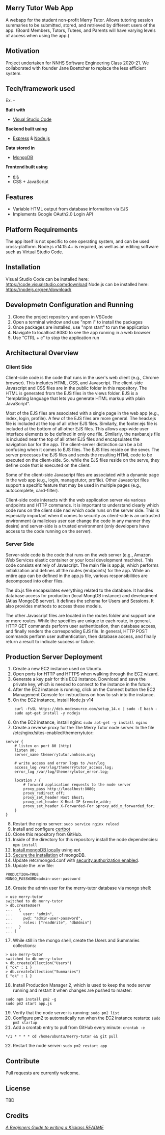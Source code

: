 ## Merry Tutor Web App 
A webapp for the student non-profit Merry Tutor. Allows tutoring session summaries to be submitted, stored, and retrieved by different users of the app. (Board Members, Tutors, Tutees, and Parents will have varying levels of access when using the app.)

## Motivation
Project undertaken for NNHS Software Engineering Class 2020-21. We collaborated with founder Jane Boettcher to replace the less efficient system.

## Tech/framework used
Ex. -

<b>Built with</b>
- [Visual Studio Code](https://code.visualstudio.com/)

<b>Backend built using</b>
- [Express](https://expressjs.com/) & [Node.js](https://nodejs.org/en/)

<b>Data stored in</b>
- [MongoDB](https://www.mongodb.com/)

<b>Frontend built using</b>
- [ejs](https://ejs.co/)
- CSS + JavaScript

## Features
- Variable HTML output from database informaiton via EJS 
- Implements Google OAuth2.0 Login API

## Platform Requirements
The app itself is not specific to one operating system, and can be used cross-platform. Node.js v14.15.4+ is required, as well as
an editing software such as Virtual Studio Code.

## Installation
Visual Studio Code can be installed here: https://code.visualstudio.com/download
Node.js can be installed here: https://nodejs.org/en/download/

## Developmetn Configuration and Running
1. Clone the project repository and open in VSCode
2. Open a terminal window and use "npm i" to install the packages
3. Once packages are installed, use "npm start" to run the application
4. Navigate to localhost:8080 to see the app running in a web browser
5. Use "CTRL + c" to stop the application run

## Architectural Overview

### Client Side
Client-side code is the code that runs in the user's web client (e.g., Chrome browser). This includes HTML, CSS, and Javascript. The client-side Javascript and CSS files are in the public folder in this repository. The HTML is generated from the EJS files in the views folder. EJS is a "templating language that lets you generate HTML markup with plain JavaScript".

Most of the EJS files are associated with a single page in the web app (e.g., index, login, profile). A few of the EJS files are more general. The head.ejs file is included at the top of all other EJS files. Similarly, the footer.ejs file is included at the bottom of all other EJS files. This allows app-wide user interface elements to be defined in only one file. Similarly, the navbar.ejs file is included near the top of all other EJS files and encapsulates the navigation bar for the app. The client-server distinction can be a bit confusing when it comes to EJS files. The EJS files reside on the sever. The server processes the EJS files and sends the resulting HTML code to be executed on the client-side. So, while the EJS files reside on the serve, they define code that is executed on the client.

Some of the client-side Javascript files are associated with a dynamic page in the web app (e.g., login, managetutor, profile). Other Javascript files support a specific feature that may be used in multiple pages (e.g., autocomplete, card-filter).

Client-side code interacts with the web application server via various endpoints and HTTP commands. It is important to understand clearly which code runs on the client side nad which code runs on the server side. This is especially important when it comes to security as client-side is an untrusted environment (a malicious user can change the code in any manner they desire) and server-side is a trusted environment (only developers have access to the code running on the server).

### Server Side
Server-side code is the code that runs on the web server (e.g., Amazon Web Services elastic container or your local development machine). This code consists entirely of Javascript. The main file is app.js, which performs initialization and defines all the routes (endpoints) for the app. While an entire app can be defined in the app.js file, various responsibilities are decomposed into other files.

The db.js file encapsulates everything related to the database. It handles database access for production (local MongDB instance) and development (Atlas MongoDB server). It defines the schema for Users and Sessions. It also provides methods to access these models.

The other Javascript files are located in the routes folder and support one or more routes. While the specifics are unique to each route, in general, HTTP GET commands perform user authentication, then database access, and finally renders the corresponding EJS file. In general, HTTP POST commands perform user authentication, then database access, and finally return a result to indicate success or failure.

## Production Server Deployment

1. Create a new EC2 instance used on Ubuntu.
2. Open ports for HTTP and HTTPS when walking through the EC2 wizard.
3. Generate a key pair for this EC2 instance. Download and save the private key, which is needed to connect to the instance in the future.
4. After the EC2 instance is running, click on the Connect button the EC2 Management Console for instructions on how to ssh into the instance.
5. On the EC2 instance, install Node.js v14

```
    curl -fsSL https://deb.nodesource.com/setup_14.x | sudo -E bash -
    sudo apt-get install -y nodejs
```

6. On the EC2 instance, install nginx: `sudo apt-get -y install nginx`
7. Create a reverse proxy for the The Merry Tutor node server. In the file /etc/nginx/sites-enabled/themerrytutor:

```
server {
	# listen on port 80 (http)
	listen 80;
	server_name themerrytutor.nnhsse.org;

	# write access and error logs to /var/log
	access_log /var/log/themerrytutor_access.log;
	error_log /var/log/themerrytutor_error.log;

	location / {
		# forward application requests to the node server
		proxy_pass http://localhost:8080;
		proxy_redirect off;
		proxy_set_header Host $host;
		proxy_set_header X-Real-IP $remote_addr;
		proxy_set_header X-Forwarded-For $proxy_add_x_forwarded_for;
	}
}
```

8. Restart the nginx server: `sudo service nginx reload`
9. Install and configure [certbot](https://certbot.eff.org/lets-encrypt/ubuntufocal-nginx)
10. Clone this repository from GitHub.
11. Inside of the directory for this repository install the node dependencies: `npm install`
12. [Install mongoDB locally](https://docs.mongodb.com/manual/tutorial/install-mongodb-on-ubuntu/) using apt.
13. [Secure the installation](https://docs.mongodb.com/guides/server/auth/) of mongoDB.
14. Update /etc/mongod.conf with [security.authorization enabled](https://docs.mongodb.com/manual/reference/configuration-options/#mongodb-setting-security.authorization).
15. Update the .env file:

```
PRODUCTION=TRUE
MONGO_PASSWORD=admin-user-password
```

16. Create the admin user for the merry-tutor database via mongo shell:

```
> use merry-tutor
switched to db merry-tutor
> db.createUser(
...   {
...     user: "admin",
...     pwd: "admin-user-password",
...     roles: ["readWrite", "dbAdmin"]
...   }
... )
```

17. While still in the mongo shell, create the Users and Summaries collections:

```
> use merry-tutor
switched to db merry-tutor
> db.createCollection("Users")
{ "ok" : 1 }
> db.createCollection("Summaries")
{ "ok" : 1 }
```

18. Install Production Manager 2, which is used to keep the node server running and restart it when changes are pushed to master:

```
sudo npm install pm2 -g
sudo pm2 start app.js
```

19. Verify that the node server is running: `sudo pm2 list`
20. Configure pm2 to automatically run when the EC2 instance restarts: `sudo pm2 startup`
21. Add a crontab entry to pull from GitHub every minute: `crontab -e`

```
*/1 * * * * cd /home/ubuntu/merry-tutor && git pull
```

22. Restart the node server: `sudo pm2 restart app`


## Contribute
Pull requests are currently welcome.

## License
TBD

## Credits
[_A Beginners Guide to writing a Kickass README_](https://meakaakka.medium.com/a-beginners-guide-to-writing-a-kickass-readme-7ac01da88ab3)

